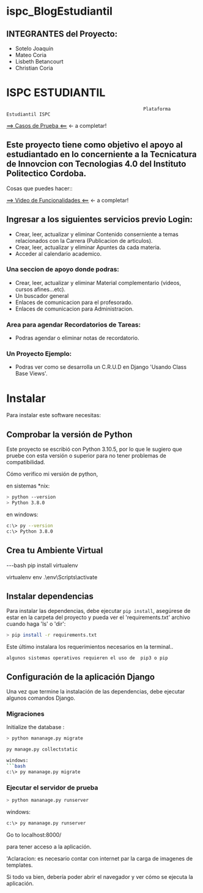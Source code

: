 # ispc_BlogEstudiantil
## INTEGRANTES del Proyecto: 
- Sotelo Joaquín
- Mateo Coria
- Lisbeth Betancourt
- Christian Coria


# ISPC ESTUDIANTIL
                                                      Plataforma Estudiantil ISPC



[==> Casos de Prueba <==](###) <- a completar!



## Este proyecto tiene como objetivo el apoyo al estudiantado en lo concerniente a la  Tecnicatura de Innovcion con Tecnologias 4.0 del Instituto Politectico Cordoba.

Cosas que puedes hacer::

[==> Video de Funcionalidades <==](###) <- a completar!

## Ingresar a los siguientes servicios previo Login:
- Crear, leer, actualizar y eliminar Contenido conserniente a temas relacionados con la Carrera (Publicacion de articulos).
- Crear, leer, actualizar y eliminar Apuntes da cada materia.
- Acceder al calendario academico.
### Una seccion de apoyo donde podras:
- Crear, leer, actualizar y eliminar Material complementario (videos, cursos afines...etc).
- Un buscador general
- Enlaces de comunicacion para el profesorado.
- Enlaces de comunicacion para Administracion.
### Area para agendar Recordatorios de Tareas:
- Podras agendar o eliminar notas de recordatorio.
### Un Proyecto Ejemplo:
- Podras ver como se desarrolla un C.R.U.D en Django 'Usando Class Base Views'.


# Instalar

Para instalar este software necesitas:

## Comprobar la versión de Python
Este proyecto se escribió con Python 3.10.5, por lo que le sugiero que pruebe con esta versión o superior para no tener problemas de compatibilidad.

Cómo verifico mi versión de python,

en sistemas *nix: 

```bash
> python --version
> Python 3.8.0
```

en windows:

```bash
c:\> py --version
c:\> Python 3.8.0
```
## Crea tu Ambiente Virtual
---bash
pip install virtualenv

virtualenv env
.\env\Scripts\activate 

## Instalar dependencias
Para instalar las dependencias, debe ejecutar `pip install`, asegúrese de estar en la carpeta del proyecto y pueda ver el 'requirements.txt' archivo cuando haga 'ls' o 'dir':

```bash
> pip install -r requirements.txt
```
Este último instalara los requerimientos necesarios en la terminal..

`algunos sistemas operativos requieren el uso de  pip3 o pip `

## Configuración de la aplicación Django

Una vez que termine la instalación de las dependencias, debe ejecutar algunos comandos Django.

### Migraciones

Initialize the database
:
```bash
> python mananage.py migrate

py manage.py collectstatic

windows:
```bash
c:\> py mananage.py migrate
```

### Ejecutar el servidor de prueba

```bash
> python mananage.py runserver
```
windows:
```bash
c:\> py mananage.py runserver
```
Go to localhost:8000/

para tener acceso a la aplicación.

'Aclaracion: es necesario contar con internet par la carga de imagenes de templates.

Si todo va bien, debería poder abrir el navegador y ver cómo se ejecuta la aplicación.

